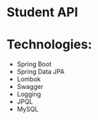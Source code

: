 # Student API

# Technologies:
- Spring Boot
- Spring Data JPA
- Lombok
- Swagger
- Logging
- JPQL
- MySQL
